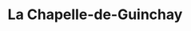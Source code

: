 ---
title: La Chapelle-de-Guinchay
url: /la-chapelle-de-guinchay/
latitude: 46.213
longitude: 4.762
---